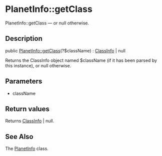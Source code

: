 PlanetInfo::getClass
================

PlanetInfo::getClass — or null otherwise.

Description
---------------


public [PlanetInfo::getClass](https://github.com/lingtalfi/DocTools/blob/master/doc/api/DocTools/Info/PlanetInfo/getClass.md)(?$className) : [ClassInfo](https://github.com/lingtalfi/DocTools/blob/master/doc/api/DocTools/Info/ClassInfo.md) | null




Returns the ClassInfo object named $className (if it has been parsed by this instance),
or null otherwise.




Parameters
--------------


- className
    


Return values
----------------

Returns [ClassInfo](https://github.com/lingtalfi/DocTools/blob/master/doc/api/DocTools/Info/ClassInfo.md) | null.









See Also
-----------

The [PlanetInfo](https://github.com/lingtalfi/DocTools/blob/master/doc/api/DocTools/Info/PlanetInfo.md) class.
